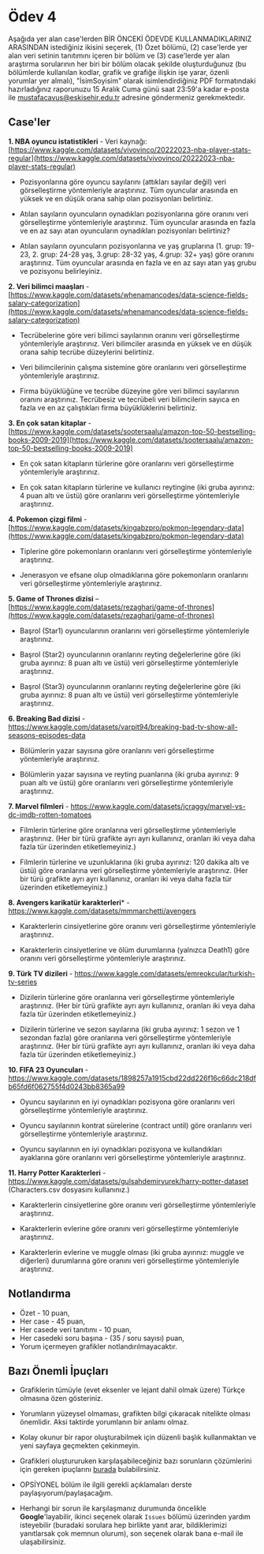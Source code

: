 # Ödev 4

Aşağıda yer alan case'lerden BİR ÖNCEKİ ÖDEVDE KULLANMADIKLARINIZ ARASINDAN istediğiniz ikisini seçerek, (1) Özet bölümü, (2) case'lerde yer alan veri setinin tanıtımını içeren bir bölüm ve (3) case'lerde yer alan araştırma sorularının her biri bir bölüm olacak şekilde oluşturduğunuz (bu bölümlerde kullanılan kodlar, grafik ve grafiğe ilişkin işe yarar, özenli yorumlar yer almalı), "İsimSoyisim" olarak isimlendirdiğiniz PDF formatındaki hazırladığınız raporunuzu 15 Aralık Cuma günü saat 23:59'a kadar e-posta ile [mustafacavus@eskisehir.edu.tr](mustafacavus@eskisehir.edu.tr) adresine göndermeniz gerekmektedir.

## Case'ler

**1. NBA oyuncu istatistikleri** - Veri kaynağı: [https://www.kaggle.com/datasets/vivovinco/20222023-nba-player-stats-regular](https://www.kaggle.com/datasets/vivovinco/20222023-nba-player-stats-regular)

* Pozisyonlarına göre oyuncu sayılarını (attıkları sayılar değil) veri görselleştirme yöntemleriyle araştırınız. Tüm oyuncular arasında en yüksek ve en düşük orana sahip olan pozisyonları belirtiniz.

* Atılan sayıların oyuncuların oynadıkları pozisyonlarına göre oranını veri görselleştirme yöntemleriyle araştırınız. Tüm oyuncular arasında en fazla ve en az sayı atan oyuncuların oynadıkları pozisyonları belirtiniz? 

* Atılan sayıların oyuncuların pozisyonlarına ve yaş gruplarına (1. grup: 19-23, 2. grup: 24-28 yaş, 3.grup: 28-32 yaş, 4.grup: 32+ yaş) göre oranını araştırınız. Tüm oyuncular arasında en fazla ve en az sayı atan yaş grubu ve pozisyonu belirleyiniz.

 
**2. Veri bilimci maaşları** - [https://www.kaggle.com/datasets/whenamancodes/data-science-fields-salary-categorization](https://www.kaggle.com/datasets/whenamancodes/data-science-fields-salary-categorization)

* Tecrübelerine göre veri bilimci sayılarının oranını veri görselleştirme yöntemleriyle araştırınız. Veri bilimciler arasında en yüksek ve en düşük orana sahip tecrübe düzeylerini belirtiniz.

* Veri bilimcilerinin çalışma sistemine göre oranlarını veri görselleştirme yöntemleriyle araştırınız. 

* Firma büyüklüğüne ve tecrübe düzeyine göre veri bilimci sayılarının oranını araştırınız. Tecrübesiz ve tecrübeli veri bilimcilerin sayıca en fazla ve en az çalıştıkları firma büyüklüklerini belirtiniz.


**3. En çok satan kitaplar** - [https://www.kaggle.com/datasets/sootersaalu/amazon-top-50-bestselling-books-2009-2019](https://www.kaggle.com/datasets/sootersaalu/amazon-top-50-bestselling-books-2009-2019)

* En çok satan kitapların türlerine göre oranlarını veri görselleştirme yöntemleriyle araştırınız. 

* En çok satan kitapların türlerine  ve kullanıcı reytingine (iki gruba ayırınız: 4 puan altı ve üstü) göre oranlarını veri görselleştirme yöntemleriyle araştırınız. 


**4. Pokemon çizgi filmi** - [https://www.kaggle.com/datasets/kingabzpro/pokmon-legendary-data](https://www.kaggle.com/datasets/kingabzpro/pokmon-legendary-data)

* Tiplerine göre pokemonların oranlarını veri görselleştirme yöntemleriyle araştırınız. 

* Jenerasyon ve efsane olup olmadıklarına göre pokemonların oranlarını veri görselleştirme yöntemleriyle araştırınız. 


**5. Game of Thrones dizisi** – [https://www.kaggle.com/datasets/rezaghari/game-of-thrones](https://www.kaggle.com/datasets/rezaghari/game-of-thrones)

* Başrol (Star1) oyuncularının oranlarını veri görselleştirme yöntemleriyle araştırınız. 

* Başrol (Star2) oyuncularının oranlarını reyting değelerlerine göre (iki gruba ayırınız: 8 puan altı ve üstü) veri görselleştirme yöntemleriyle araştırınız. 

* Başrol (Star3) oyuncularının oranlarını reyting değelerlerine göre (iki gruba ayırınız: 8 puan altı ve üstü) veri görselleştirme yöntemleriyle araştırınız. 


**6. Breaking Bad dizisi** - https://www.kaggle.com/datasets/varpit94/breaking-bad-tv-show-all-seasons-episodes-data

* Bölümlerin yazar sayısına göre oranlarını veri görselleştirme yöntemleriyle araştırınız.

* Bölümlerin yazar sayısına ve reyting puanlarına (iki gruba ayırınız: 9 puan altı ve üstü) göre oranlarını veri görselleştirme yöntemleriyle araştırınız.


**7. Marvel filmleri** - https://www.kaggle.com/datasets/jcraggy/marvel-vs-dc-imdb-rotten-tomatoes

* Filmlerin türlerine göre oranlarına veri görselleştirme yöntemleriyle araştırınız. (Her bir türü grafikte ayrı ayrı kullanınız, oranları iki veya daha fazla tür üzerinden etiketlemeyiniz.)

* Filmlerin türlerine ve uzunluklarına (iki gruba ayırınız: 120 dakika altı ve üstü) göre oranlarına veri görselleştirme yöntemleriyle araştırınız. (Her bir türü grafikte ayrı ayrı kullanınız, oranları iki veya daha fazla tür üzerinden etiketlemeyiniz.)


**8. Avengers karikatür karakterleri*** - https://www.kaggle.com/datasets/mmmarchetti/avengers

* Karakterlerin cinsiyetlerine göre oranını veri görselleştirme yöntemleriyle araştırınız.

* Karakterlerin cinsiyetlerine ve ölüm durumlarına (yalnızca Death1) göre oranını veri görselleştirme yöntemleriyle araştırınız.


**9. Türk TV dizileri** - https://www.kaggle.com/datasets/emreokcular/turkish-tv-series

* Dizilerin türlerine göre oranlarına veri görselleştirme yöntemleriyle araştırınız. (Her bir türü grafikte ayrı ayrı kullanınız, oranları iki veya daha fazla tür üzerinden etiketlemeyiniz.)

* Dizilerin türlerine ve sezon sayılarına (iki gruba ayırınız: 1 sezon ve 1 sezondan fazla) göre oranlarına veri görselleştirme yöntemleriyle araştırınız. (Her bir türü grafikte ayrı ayrı kullanınız, oranları iki veya daha fazla tür üzerinden etiketlemeyiniz.)


**10. FIFA 23 Oyuncuları** - https://www.kaggle.com/datasets/1898257a1915cbd22dd226f16c66dc218dfb65fd6f062755f4d0243bb8365a99

* Oyuncu sayılarının en iyi oynadıkları pozisyona göre oranlarını veri görselleştirme yöntemleriyle araştırınız.

* Oyuncu sayılarının kontrat sürelerine (contract until) göre oranlarını veri görselleştirme yöntemleriyle araştırınız.

* Oyuncu sayılarının en iyi oynadıkları pozisyona ve kullandıkları ayaklarına göre oranlarını veri görselleştirme yöntemleriyle araştırınız.


**11. Harry Potter Karakterleri** - https://www.kaggle.com/datasets/gulsahdemiryurek/harry-potter-dataset (Characters.csv dosyasını kullanınız.)

* Karakterlerin cinsiyetlerine göre oranını veri görselleştirme yöntemleriyle araştırınız.

* Karakterlerin evlerine göre oranını veri görselleştirme yöntemleriyle araştırınız.

* Karakterlerin evlerine ve muggle olması (iki gruba ayırınız: muggle ve diğerleri) durumlarına göre oranını veri görselleştirme yöntemleriyle araştırınız.


## Notlandırma

* Özet - 10 puan,
* Her case - 45 puan,
 * Her casede veri tanıtımı - 10 puan,
 * Her casedeki soru başına - (35 / soru sayısı) puan,
* Yorum içermeyen grafikler notlandırılmayacaktır.


## Bazı Önemli İpuçları

* Grafiklerin tümüyle (evet eksenler ve lejant dahil olmak üzere) Türkçe olmasına özen gösteriniz. 

* Yorumların yüzeysel olmaması, grafikten bilgi çıkaracak nitelikte olması önemlidir. Aksi taktirde yorumlanın bir anlamı olmaz.

* Kolay okunur bir rapor oluşturabilmek için düzenli başlık kullanmaktan ve yeni sayfaya geçmekten çekinmeyin.

* Grafikleri oluştururuken karşılaşabileceğiniz bazı sorunların çözümlerini için gereken ipuçlarını [burada](https://github.com/mcavs/ESTUStat_2022Guz_VeriGorsellestirme/issues/9) bulabilirsiniz.

* OPSİYONEL bölüm ile ilgili gerekli açıklamaları derste paylaşıyorum/paylaşacağım.

* Herhangi bir sorun ile karşılaşmanız durumunda öncelikle **Google**'layabilir, ikinci seçenek olarak `Issues` bölümü üzerinden yardım isteyebilir (buradaki sorulara hep birlikte yanıt arar, bildiklerimizi yanıtlarsak çok memnun olurum), son seçenek olarak bana e-mail ile ulaşabilirsiniz.





